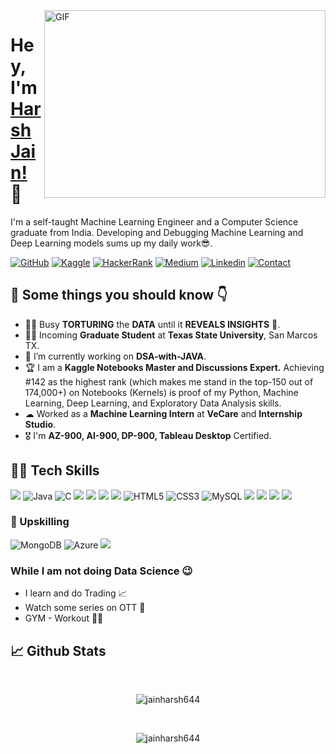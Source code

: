 <img align="right" alt="GIF" src="https://github.com/abhisheknaiidu/abhisheknaiidu/blob/master/code.gif?raw=true" width="450" height="300" />

# Hey, I'm [Harsh Jain!](https://jainharsh644.github.io/harsh/) 👋

I'm a self-taught Machine Learning Engineer and a Computer Science graduate from India. Developing and Debugging Machine Learning and Deep Learning models sums up my daily work😎.
<br/>


[![GitHub](https://img.shields.io/badge/-GITHUB-grey?style=for-the-badge&logo=github)](https://github.com/jainharsh644)
[![Kaggle](https://img.shields.io/badge/FollowMe-Kaggle-orange?style=for-the-badge&logo=kaggle)](https://www.kaggle.com/harshjain123/code?scroll=true)
[![HackerRank](https://img.shields.io/badge/CP-HackerRank-darkblue?style=for-the-badge&logo=hackerrank)](https://www.hackerrank.com/jainharsh644)
[![Medium](https://img.shields.io/badge/FollowMe-MEDIUM-orange?style=for-the-badge&logo=medium)](https://jainharsh644.medium.com/)
[![Linkedin](https://img.shields.io/badge/Connect-Linkedin-blue?style=for-the-badge&logo=linkedin)](https://www.linkedin.com/in/harsh-jain-6b4502169/) 
[![Contact](https://img.shields.io/badge/Contact-GMAIL-yellow?style=for-the-badge&logo=gmail&logoColor=white)](mailto:m.jainharsh644@gmail.com)

<h2>🚀 Some things you should know 👇</h3>
<ul>
<li>👨‍🎓 Busy <b>TORTURING</b> the <b>DATA</b> until it <b>REVEALS INSIGHTS</b> 💯.</li>
<li>👨‍💻 Incoming <strong>Graduate Student</strong> at <strong>Texas State University</strong>, San Marcos TX.</li>
<li>🔭 I’m currently working on <strong>DSA-with-JAVA</strong>.</li>
<li>🏆 I am a <strong> Kaggle Notebooks Master and Discussions Expert.</strong> Achieving #142 as the highest rank (which makes me stand in the top-150 out of 174,000+) on Notebooks (Kernels) is proof of my Python, Machine Learning, Deep Learning, and Exploratory Data Analysis skills.</li>
<li>☁  Worked as a <strong>Machine Learning Intern</strong> at <strong>VeCare</strong> and <strong>Internship Studio</strong>.</li>
    <li>🎖 I'm <strong>AZ-900, AI-900, DP-900, Tableau Desktop</strong> Certified.</li>
</ul>
<h2>👨‍💻 Tech Skills</h2>
<div>
    <img src="https://img.shields.io/badge/python-%2314354C.svg?style=for-the-badge&logo=python&logoColor=white">
    <img alt="Java" src="https://img.shields.io/badge/java-%23ED8B00.svg?style=for-the-badge&logo=java&logoColor=white"/>
    <img alt="C" src="https://img.shields.io/badge/C-%235C6BC0.svg?style=for-the-badge&logo=java&logoColor=white"/>
    <img src="https://img.shields.io/badge/scikit--learn-%23F7931E.svg?style=for-the-badge&logo=scikit-learn&logoColor=white">
    <img src="https://img.shields.io/badge/pandas-%23150458.svg?style=for-the-badge&logo=pandas&logoColor=white">
    <img src="https://img.shields.io/badge/numpy-%23013243.svg?style=for-the-badge&logo=numpy&logoColor=white">
    <img src="https://img.shields.io/badge/TensorFlow-%23FF6F00.svg?style=for-the-badge&logo=TensorFlow&logoColor=white">
    <img alt="HTML5" src="https://img.shields.io/badge/html5-%23E34F26.svg?style=for-the-badge&logo=html5&logoColor=white"/>
    <img alt="CSS3" src="https://img.shields.io/badge/css3-%231572B6.svg?style=for-the-badge&logo=css3&logoColor=white"/>
    <img alt="MySQL" src="https://img.shields.io/badge/mysql-%2300f.svg?style=for-the-badge&logo=mysql&logoColor=white"/>
    <img src="https://img.shields.io/badge/tableau-%23150458.svg?style=for-the-badge&logo=tableau&logoColor=white">
    <img src="https://img.shields.io/badge/machinelearning-%23013243.svg?style=for-the-badge&logo=data&logoColor=white">
    <img src="https://img.shields.io/badge/exploratorydataanalysis-%23FF6F00.svg?style=for-the-badge&logo=data&logoColor=white">
    <img src="https://img.shields.io/badge/deeplearning-%23013243.svg?style=for-the-badge&logo=data&logoColor=white">
</div>

<h3>🌱 Upskilling</h3>
<div>
    <img alt="MongoDB" src ="https://img.shields.io/badge/MongoDB-%234ea94b.svg?style=for-the-badge&logo=mongodb&logoColor=white"/>
    <img alt="Azure" src="https://img.shields.io/badge/azure-%230072C6.svg?style=for-the-badge&logo=azure-devops&logoColor=white"/>
    <img src="https://img.shields.io/badge/git-%23F05033.svg?style=for-the-badge&logo=git&logoColor=white">
</div>

<h3>While I am not doing Data Science 😉</h3>
<ul>
<li>I learn and do Trading 📈</li>
<li>Watch some series on OTT 🍿</li>
<li>GYM - Workout 🤸‍♀️</li>
</ul>

<h2>📈 Github Stats</h2>
<br/>
<p align="center">
<img align="center" src="https://github-readme-stats.vercel.app/api?username=jainharsh644&show_icons=true&locale=en&theme=algolia" alt="jainharsh644" />
</p>
<br />

<p align="center">
<img align="center" src="https://github-readme-streak-stats.herokuapp.com/?user=jainharsh644&theme=algolia&hide_border=true" alt="jainharsh644" />
</p>
